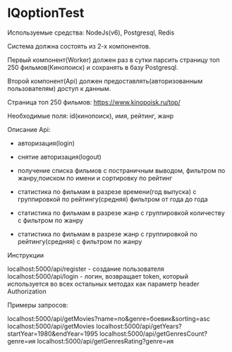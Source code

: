 ﻿# IQoptionTest
Используемые средства: NodeJs(v6), Postgresql, Redis

Система должна состоять из 2-х компонентов.

Первый компонент(Worker) должен раз в сутки парсить страницу топ 250 фильмов(Кинопоиск) и сохранять в базу Postgresql.

Второй компонент(Api) должен предоставлять(авторизованным пользователям) доступ к данным.

Страница топ 250 фильмов: https://www.kinopoisk.ru/top/

Необходимые поля: id(кинопоиск), имя, рейтинг, жанр

Описание Api:

- авторизация(login)

- снятие авторизация(logout)

- получение списка фильмов с постраничным выводом, фильтром по жанру,поиском по имени и сортировку по рейтинг

- статистика по фильмам в разрезе времени(год выпуска) с группировкой по рейтингу(средняя) фильтром от года до года

- статистика по фильмам в разрезе жанр с группировкой количеству с фильтром по жанру

- статистика по фильмам в разрезе жанр с группировкой по рейтингу(средняя) с фильтром по жанру


Инструкции

localhost:5000/api/register - создание пользователя
localhost:5000/api/login - логин, возвращает token, который используется во всех остальных методах как параметр header Authorization

Примеры запросов:

localhost:5000/api/getMovies?name=по&genre=боевик&sorting=asc
localhost:5000/api/getMovies
localhost:5000/api/getYears?startYear=1980&endYear=1995
localhost:5000/api/getGenresCount?genre=ия
localhost:5000/api/getGenresRating?genre=ия
